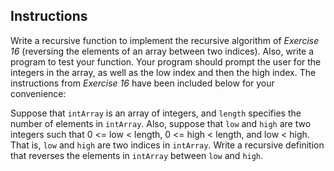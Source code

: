 ## Instructions ##

Write a recursive function to implement the recursive algorithm of *Exercise 16* (reversing the elements of an array between two indices). Also, write a program to test your function. Your program should prompt the user for the integers in the array, as well as the low index and then the high index. The instructions from *Exercise 16*  have been included below for your convenience:

Suppose that `intArray` is an array of integers, and `length` specifies the number of elements in `intArray`. Also, suppose that `low` and `high` are two integers such that 0 <= low < length, 0 <= high < length, and low < high. That is, `low` and `high` are two indices in `intArray`. Write a recursive definition that reverses the elements in `intArray` between `low` and `high`.

